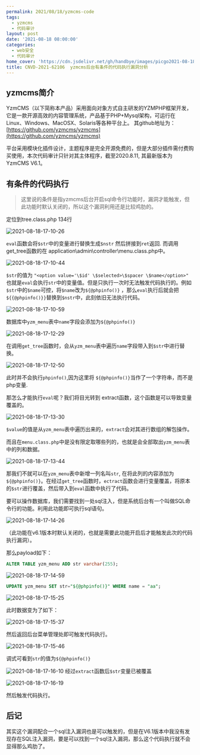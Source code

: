 ```yaml
---
permalink: 2021/08/18/yzmcms-code
tags:
  - yzmcms
  - 代码审计
layout: post
date: '2021-08-18 08:00:00'
categories:
  - web安全
  - 代码审计
home_cover: 'https://cdn.jsdelivr.net/gh/handbye/images/picgo2021-08-18-16-59-20.png'
title: CNVD-2021-62106  yzmcms后台有条件的代码执行漏洞分析
---
```


## yzmcms简介

YzmCMS（以下简称本产品）采用面向对象方式自主研发的YZMPHP框架开发，它是一款开源高效的内容管理系统，产品基于PHP+Mysql架构，可运行在Linux、Windows、MacOSX、Solaris等各种平台上。
其github地址为：[https://github.com/yzmcms/yzmcms](https://github.com/yzmcms/yzmcms)

平台采用模块化插件设计，主题程序是完全开源免费的，但是大部分插件需付费购买使用，本次代码审计只针对其主体程序，截至2020.8.11, 其最新版本为YzmCMS V6.1。

## 有条件的代码执行

> 这里说的条件是指yzmcms后台开启sql命令行功能时，漏洞才能触发，但此功能时默认关闭的，所以这个漏洞利用还是比较鸡肋的。

定位到tree.class.php  134行

![2021-08-18-17-10-26](https://cdn.jsdelivr.net/gh/handbye/images/picgo2021-08-18-17-10-26.png)

`eval`函数会将`$str`中的变量进行替换生成`$nstr` 然后拼接到`ret`返回.
而调用get_tree函数的在 application\admin\controller\menu.class.php中。

![2021-08-18-17-10-44](https://cdn.jsdelivr.net/gh/handbye/images/picgo2021-08-18-17-10-44.png)

`$str`的值为 `"<option value='\$id' \$selected>\$spacer \$name</option>"`
也就是`eval`会执行`str`中的变量值。但是只执行一次时无法触发代码执行的。例如 `$str`中的`$name`可控，将`$name`改为`${@phpinfo()}` ，那么`eval`执行后就会把`${{@phpinfo()}}`替换到`$nstr`中，此刻依旧无法执行代码。

![2021-08-18-17-10-59](https://cdn.jsdelivr.net/gh/handbye/images/picgo2021-08-18-17-10-59.png)

数据库中`yzm_menu`表中`name`字段会添加为`${@phpinfo()}`

![2021-08-18-17-12-29](https://cdn.jsdelivr.net/gh/handbye/images/picgo2021-08-18-17-12-29.png)

在调用`get_tree`函数时，会从`yzm_menu`表中遍历`name`字段带入到`$str`中进行替换。

![2021-08-18-17-12-50](https://cdn.jsdelivr.net/gh/handbye/images/picgo2021-08-18-17-12-50.png)

此时并不会执行`phpinfo()`,因为这里将 `${@phpinfo()}`当作了一个字符串，而不是php变量.

那怎么才能执行`eval`呢？我们将目光转到 extract函数，这个函数是可以导致变量覆盖的。

![2021-08-18-17-13-30](https://cdn.jsdelivr.net/gh/handbye/images/picgo2021-08-18-17-13-30.png)

`$value`的值是从`yzm_menu`表中遍历出来的，`extract`会对其进行数组的解包操作。

而且在`menu.class.php`中是没有限定取哪些列的，也就是会全部取出`yzm_menu`表中的列和数据。

![2021-08-18-17-13-44](https://cdn.jsdelivr.net/gh/handbye/images/picgo2021-08-18-17-13-44.png)

那我们不就可以在`yzm_menu`表中新增一列名叫`str`, 在将此列的内容添加为 `${@phpinfo()}`。在经过`get_tree`函数时，`ectract`函数会进行变量覆盖，将原本的`$str`进行覆盖，然后带入到`eval`函数中执行了代码。

要可以操作数据库，我们需要找到一处sql注入，但是系统后台有一个叫做SQL命令行的功能。利用此功能即可执行sql语句。

![2021-08-18-17-14-26](https://cdn.jsdelivr.net/gh/handbye/images/picgo2021-08-18-17-14-26.png)

（此功能在v6.1版本时默认关闭的，也就是需要此功能开启后才能触发此次的代码执行漏洞）。

那么payload如下：

```sql
ALTER TABLE yzm_menu ADD str varchar(255);
```

![2021-08-18-17-14-59](https://cdn.jsdelivr.net/gh/handbye/images/picgo2021-08-18-17-14-59.png)

```sql
UPDATE yzm_menu SET str="${@phpinfo()}" WHERE name = "aa";
```

![2021-08-18-17-15-25](https://cdn.jsdelivr.net/gh/handbye/images/picgo2021-08-18-17-15-25.png)

此时数据变为了如下：

![2021-08-18-17-15-37](https://cdn.jsdelivr.net/gh/handbye/images/picgo2021-08-18-17-15-37.png)

然后返回后台菜单管理处即可触发代码执行。

![2021-08-18-17-15-46](https://cdn.jsdelivr.net/gh/handbye/images/picgo2021-08-18-17-15-46.png)

调式可看到`str`的值为`${@phpinfo()}`

![2021-08-18-17-16-10](https://cdn.jsdelivr.net/gh/handbye/images/picgo2021-08-18-17-16-10.png)
经过`extract`函数后`$str`变量已被覆盖

![2021-08-18-17-16-19](https://cdn.jsdelivr.net/gh/handbye/images/picgo2021-08-18-17-16-19.png)

然后触发代码执行。

## 后记

其实这个漏洞配合一个sql注入漏洞也是可以触发的，但是在V6.1版本中我没有发现存在SQL注入漏洞，要是可以找到一个sql注入漏洞，那么这个代码执行就不会显得那么鸡肋了。

